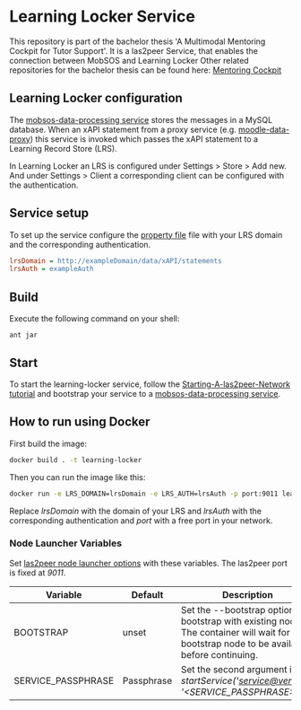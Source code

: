 Learning Locker Service
===========================================
This repository is part of the bachelor thesis 'A Multimodal Mentoring Cockpit for Tutor Support'.
It is a las2peer Service, that enables the connection between MobSOS and Learning Locker 
Other related repositories for the bachelor thesis can be found here: [Mentoring Cockpit](https://github.com/rwth-acis/Mentoring-Cockpit)


Learning Locker configuration
--------------------------
The [mobsos-data-processing service](https://github.com/rwth-acis/mobsos-data-processing/tree/bachelor-thesis-philipp-roytburg) stores the messages in a MySQL database. When an xAPI statement from a proxy service (e.g. [moodle-data-proxy](https://github.com/rwth-acis/moodle-data-proxy)) this service is invoked which passes the xAPI statement to a Learning Record Store (LRS).

In Learning Locker an LRS is configured under Settings > Store > Add new.
And under Settings > Client a corresponding client can be configured with the authentication.

Service setup
-------------
To set up the service configure the [property file](etc/i5.las2peer.services.learningLockerService.LearningLockerService.properties) file with your LRS domain and the corresponding authentication.
```INI
lrsDomain = http://exampleDomain/data/xAPI/statements
lrsAuth = exampleAuth
```

Build
--------
Execute the following command on your shell:

```shell
ant jar 
```

Start
--------

To start the learning-locker service, follow the [Starting-A-las2peer-Network tutorial](https://github.com/rwth-acis/las2peer-Template-Project/wiki/Starting-A-las2peer-Network) and bootstrap your service to a [mobsos-data-processing service](https://github.com/rwth-acis/mobsos-data-processing/tree/bachelor-thesis-philipp-roytburg).

How to run using Docker
-------------------

First build the image:
```bash
docker build . -t learning-locker
```

Then you can run the image like this:

```bash
docker run -e LRS_DOMAIN=lrsDomain -e LRS_AUTH=lrsAuth -p port:9011 learning-locker
```

Replace *lrsDomain* with the domain of your LRS and *lrsAuth* with the corresponding authentication and *port* with a free port in your network.

### Node Launcher Variables

Set [las2peer node launcher options](https://github.com/rwth-acis/las2peer-Template-Project/wiki/L2pNodeLauncher-Commands#at-start-up) with these variables.
The las2peer port is fixed at *9011*.

| Variable | Default | Description |
|----------|---------|-------------|
| BOOTSTRAP | unset | Set the --bootstrap option to bootstrap with existing nodes. The container will wait for any bootstrap node to be available before continuing. |
| SERVICE_PASSPHRASE | Passphrase | Set the second argument in *startService('<service@version>', '<SERVICE_PASSPHRASE>')*. |

